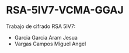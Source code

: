 # RSA-5IV7-VCMA-GGAJ

Trabajo de cifrado RSA 5IV7:
 * Garcia Garcia Aram Jesua
 * Vargas Campos Miguel Angel

